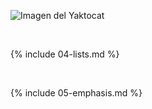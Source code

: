 

![Imagen del Yaktocat](https://octodex.github.com/images/yaktocat.png)


<br>

{% include 04-lists.md %}

<br>

{% include 05-emphasis.md %}